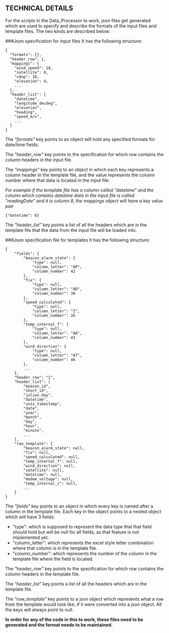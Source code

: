 ## TECHNICAL DETAILS

For the scripts in the Data_Processor to work, json files get generated which are used to specify and describe the 
formats of the input files and template files. The two kinds are described below:

###Json specification for input files
It has the following structure:

    {
      "formats": {}, 
      "header_row": 1, 
      "mappings": {
        "wind_speed": 18, 
        "satellite": 8, 
        "vdop": 10, 
        "elevation": 4, 
        ...
      }, 
      "header_list": [
        "datetime", 
        "longitude_decdeg", 
        "elevation", 
        "heading", 
        "speed_m/s", 
        ...
      ]
    }

The *"formats"* key points to an object will hold any specified formats for date/time fields.

The *"header_row"* key points to the specification for which row contains the column headers in the input file.

The *"mappings"* key points to an object in which each key represents a column header in the template file,
 and the value represents the column number where that data is located in the input file.
 
*For example if the template file has a column called "datetime" and the column which contains datetime data 
in the input file is called "readingDate" and it is column 8, the mappings object will have a key value pair*

    {"datetime": 8}
    
The *"header_list"* key points a list of all the headers which are in the template file that the data from the input file 
will be loaded into.

###Json specification file for templates
It has the following structure:

    {
        "fields": {
            "beacon_alarm_state": {
                "type": null, 
                "column_letter": "AP", 
                "column_number": 42
            }, 
            "fix": {
                "type": null, 
                "column_letter": "AD", 
                "column_number": 30
            }, 
            "speed_calculated": {
                "type": null, 
                "column_letter": "Z", 
                "column_number": 26
            }, 
            "temp_internal_f": {
                "type": null, 
                "column_letter": "AO", 
                "column_number": 41
            }, 
            "wind_direction": {
                "type": null, 
                "column_letter": "AT", 
                "column_number": 46
            }, 
            ...
        }, 
        "header_row": "1", 
        "header_list": [
            "beacon_id", 
            "short_id", 
            "julian_day", 
            "datetime", 
            "unix_timestamp", 
            "date", 
            "year", 
            "month", 
            "day", 
            "hour", 
            "minute", 
            ...
        ], 
        "row_template": {
            "beacon_alarm_state": null, 
            "fix": null, 
            "speed_calculated": null, 
            "temp_internal_f": null, 
            "wind_direction": null, 
            "satellite": null, 
            "datetime": null, 
            "modem_voltage": null, 
            "temp_internal_c": null, 
            ...
        }
    }

The *"fields"* key points to an object in which every key is named after a column in the template file.
Each key in the object points to a nested object which will have 3 fields:

* "type": which is supposed to represent the data type that that field should hold but will be null for all fields,
 as that feature is not implemented yet.
* "column_letter": which represents the excel style letter combination where that column is in the template file.
* "column_number": which represents the number of the column in the template file where the field is located. 

The *"header_row"* key points to the specification for which row contains the column headers in the template file.
    
The *"header_list"* key points a list of all the headers which are in the template file.

The *"row_template"* key points to a json object which represents what a row from the template would look like,
 if it were converted into a json object. All the keys will always point to null.
 
**In order for any of the code in this to work, these files need to be generated and the format needs to be maintained.**


        
    